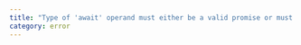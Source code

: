 ```yaml
---
title: "Type of 'await' operand must either be a valid promise or must not contain a callable 'then' member."
category: error
---
```


